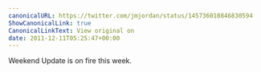 ```yaml
---
canonicalURL: https://twitter.com/jmjordan/status/145736010846830594
ShowCanonicalLink: true
CanonicalLinkText: View original on
date: 2011-12-11T05:25:47+00:00
---
```

Weekend Update is on fire this week.